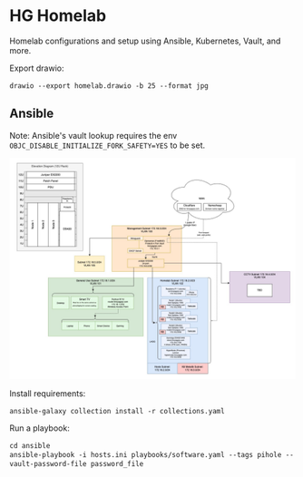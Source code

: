 # HG Homelab

Homelab configurations and setup using Ansible, Kubernetes, Vault, and more.

Export drawio:
```
drawio --export homelab.drawio -b 25 --format jpg
```

## Ansible

Note: Ansible's vault lookup requires the env `OBJC_DISABLE_INITIALIZE_FORK_SAFETY=YES` to be set.

![Homelab](homelab.jpg)

Install requirements:
```
ansible-galaxy collection install -r collections.yaml
```

Run a playbook:
```
cd ansible
ansible-playbook -i hosts.ini playbooks/software.yaml --tags pihole --vault-password-file password_file
```
